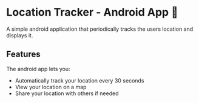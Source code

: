 # Location Tracker - Android App 🎯
A simple android application that periodically tracks the users location and displays it.

## Features
The android app lets you:
 - Automatically track your location every 30 seconds
 - View your location on a map
 - Share your location with others if needed

